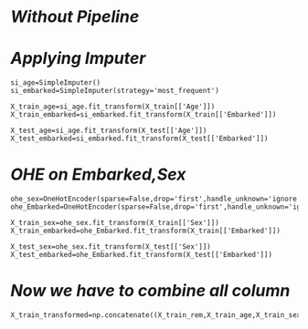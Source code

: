 # *Without Pipeline* #

# *Applying Imputer* 

    si_age=SimpleImputer()
    si_embarked=SimpleImputer(strategy='most_frequent')

    X_train_age=si_age.fit_transform(X_train[['Age']])
    X_train_embarked=si_embarked.fit_transform(X_train[['Embarked']])

    X_test_age=si_age.fit_transform(X_test[['Age']])
    X_test_embarked=si_embarked.fit_transform(X_test[['Embarked']])

# *OHE on Embarked,Sex*

    ohe_sex=OneHotEncoder(sparse=False,drop='first',handle_unknown='ignore')
    ohe_Embarked=OneHotEncoder(sparse=False,drop='first',handle_unknown='ignore')

    X_train_sex=ohe_sex.fit_transform(X_train[['Sex']])
    X_train_embarked=ohe_Embarked.fit_transform(X_train[['Embarked']])

    X_test_sex=ohe_sex.fit_transform(X_test[['Sex']])
    X_test_embarked=ohe_Embarked.fit_transform(X_test[['Embarked']])

# *Now we have to combine all column*  

    X_train_transformed=np.concatenate((X_train_rem,X_train_age,X_train_sex,X_train_embarked),axis=1)




